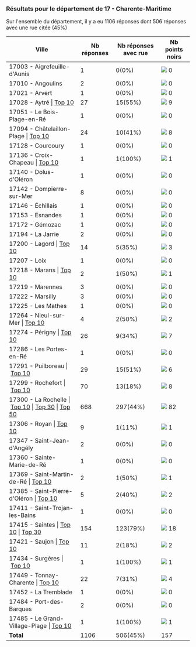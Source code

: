 ### Résultats pour le département de 17 - Charente-Maritime

Sur l'ensemble du département, il y a eu 1106 réponses dont 506 réponses avec une rue citée (45%)

| Ville | Nb réponses | Nb réponses avec rue | Nb points noirs |
|-------------|-------------|----------------------|-----------------|
|17003 - Aigrefeuille-d'Aunis|1|0(0%)|<img src="../../img/bar_0.gif" />&nbsp;0|
|17010 - Angoulins|2|0(0%)|<img src="../../img/bar_0.gif" />&nbsp;0|
|17021 - Arvert|1|0(0%)|<img src="../../img/bar_0.gif" />&nbsp;0|
|17028 - Aytré&nbsp;&#124;&nbsp;<a href='17028 - Aytré_top9.md'>Top 10</a>|27|15(55%)|<img src="../../img/bar_5.gif" />&nbsp;9|
|17051 - Le Bois-Plage-en-Ré|1|0(0%)|<img src="../../img/bar_0.gif" />&nbsp;0|
|17094 - Châtelaillon-Plage&nbsp;&#124;&nbsp;<a href='17094 - Châtelaillon-Plage_top8.md'>Top 10</a>|24|10(41%)|<img src="../../img/bar_5.gif" />&nbsp;8|
|17128 - Courcoury|1|0(0%)|<img src="../../img/bar_0.gif" />&nbsp;0|
|17136 - Croix-Chapeau&nbsp;&#124;&nbsp;<a href='17136 - Croix-Chapeau_top1.md'>Top 10</a>|1|1(100%)|<img src="../../img/bar_0.gif" />&nbsp;1|
|17140 - Dolus-d'Oléron|1|0(0%)|<img src="../../img/bar_0.gif" />&nbsp;0|
|17142 - Dompierre-sur-Mer|8|0(0%)|<img src="../../img/bar_0.gif" />&nbsp;0|
|17146 - Échillais|1|0(0%)|<img src="../../img/bar_0.gif" />&nbsp;0|
|17153 - Esnandes|1|0(0%)|<img src="../../img/bar_0.gif" />&nbsp;0|
|17172 - Gémozac|1|0(0%)|<img src="../../img/bar_0.gif" />&nbsp;0|
|17194 - La Jarrie|2|0(0%)|<img src="../../img/bar_0.gif" />&nbsp;0|
|17200 - Lagord&nbsp;&#124;&nbsp;<a href='17200 - Lagord_top3.md'>Top 10</a>|14|5(35%)|<img src="../../img/bar_1.gif" />&nbsp;3|
|17207 - Loix|1|0(0%)|<img src="../../img/bar_0.gif" />&nbsp;0|
|17218 - Marans&nbsp;&#124;&nbsp;<a href='17218 - Marans_top1.md'>Top 10</a>|2|1(50%)|<img src="../../img/bar_0.gif" />&nbsp;1|
|17219 - Marennes|3|0(0%)|<img src="../../img/bar_0.gif" />&nbsp;0|
|17222 - Marsilly|3|0(0%)|<img src="../../img/bar_0.gif" />&nbsp;0|
|17225 - Les Mathes|1|0(0%)|<img src="../../img/bar_0.gif" />&nbsp;0|
|17264 - Nieul-sur-Mer&nbsp;&#124;&nbsp;<a href='17264 - Nieul-sur-Mer_top2.md'>Top 10</a>|4|2(50%)|<img src="../../img/bar_1.gif" />&nbsp;2|
|17274 - Périgny&nbsp;&#124;&nbsp;<a href='17274 - Périgny_top7.md'>Top 10</a>|26|9(34%)|<img src="../../img/bar_4.gif" />&nbsp;7|
|17286 - Les Portes-en-Ré|1|0(0%)|<img src="../../img/bar_0.gif" />&nbsp;0|
|17291 - Puilboreau&nbsp;&#124;&nbsp;<a href='17291 - Puilboreau_top6.md'>Top 10</a>|29|15(51%)|<img src="../../img/bar_3.gif" />&nbsp;6|
|17299 - Rochefort&nbsp;&#124;&nbsp;<a href='17299 - Rochefort_top8.md'>Top 10</a>|70|13(18%)|<img src="../../img/bar_5.gif" />&nbsp;8|
|17300 - La Rochelle&nbsp;&#124;&nbsp;<a href='17300 - La Rochelle_top10.md'>Top 10</a>&nbsp;&#124;&nbsp;<a href='17300 - La Rochelle_top30.md'>Top 30</a>&nbsp;&#124;&nbsp;<a href='17300 - La Rochelle_top50.md'>Top 50</a>|668|297(44%)|<img src="../../img/bar_52.gif" />&nbsp;82|
|17306 - Royan&nbsp;&#124;&nbsp;<a href='17306 - Royan_top1.md'>Top 10</a>|9|1(11%)|<img src="../../img/bar_0.gif" />&nbsp;1|
|17347 - Saint-Jean-d'Angély|2|0(0%)|<img src="../../img/bar_0.gif" />&nbsp;0|
|17360 - Sainte-Marie-de-Ré|1|0(0%)|<img src="../../img/bar_0.gif" />&nbsp;0|
|17369 - Saint-Martin-de-Ré&nbsp;&#124;&nbsp;<a href='17369 - Saint-Martin-de-Ré_top1.md'>Top 10</a>|2|1(50%)|<img src="../../img/bar_0.gif" />&nbsp;1|
|17385 - Saint-Pierre-d'Oléron&nbsp;&#124;&nbsp;<a href='17385 - Saint-Pierre-d_Oléron_top2.md'>Top 10</a>|5|2(40%)|<img src="../../img/bar_1.gif" />&nbsp;2|
|17411 - Saint-Trojan-les-Bains|1|0(0%)|<img src="../../img/bar_0.gif" />&nbsp;0|
|17415 - Saintes&nbsp;&#124;&nbsp;<a href='17415 - Saintes_top10.md'>Top 10</a>&nbsp;&#124;&nbsp;<a href='17415 - Saintes_top18.md'>Top 30</a>|154|123(79%)|<img src="../../img/bar_11.gif" />&nbsp;18|
|17421 - Saujon&nbsp;&#124;&nbsp;<a href='17421 - Saujon_top2.md'>Top 10</a>|11|2(18%)|<img src="../../img/bar_1.gif" />&nbsp;2|
|17434 - Surgères&nbsp;&#124;&nbsp;<a href='17434 - Surgères_top1.md'>Top 10</a>|1|1(100%)|<img src="../../img/bar_0.gif" />&nbsp;1|
|17449 - Tonnay-Charente&nbsp;&#124;&nbsp;<a href='17449 - Tonnay-Charente_top4.md'>Top 10</a>|22|7(31%)|<img src="../../img/bar_2.gif" />&nbsp;4|
|17452 - La Tremblade|1|0(0%)|<img src="../../img/bar_0.gif" />&nbsp;0|
|17484 - Port-des-Barques|2|0(0%)|<img src="../../img/bar_0.gif" />&nbsp;0|
|17485 - Le Grand-Village-Plage&nbsp;&#124;&nbsp;<a href='17485 - Le Grand-Village-Plage_top1.md'>Top 10</a>|1|1(100%)|<img src="../../img/bar_0.gif" />&nbsp;1|
| **Total** |1106|506(45%)|157|
